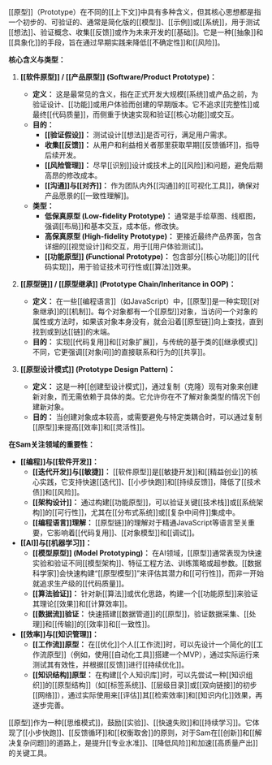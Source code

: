 [[原型]]（Prototype）在不同的[[上下文]]中具有多种含义，但其核心思想都是指一个初步的、可验证的、通常是简化版的[[模型]]、[[示例]]或[[系统]]，用于测试[[想法]]、验证概念、收集[[反馈]]或作为未来开发的[[基础]]。它是一种[[抽象]]和[[具象化]]的手段，旨在通过早期实践来降低[[不确定性]]和[[风险]]。

**核心含义与类型：**

1.  **[[软件原型]] / [[产品原型]] (Software/Product Prototype)：**
    *   **定义：** 这是最常见的含义，指在正式开发大规模[[系统]]或产品之前，为验证设计、[[功能]]或用户体验而创建的早期版本。它不追求[[完整性]]或最终[[代码质量]]，而侧重于快速实现和验证[[核心功能]]或交互。
    *   **目的：**
        *   **[[验证假设]]：** 测试设计[[想法]]是否可行，满足用户需求。
        *   **收集[[反馈]]：** 从用户和利益相关者那里获取早期[[反馈循环]]，指导后续开发。
        *   **[[风险管理]]：** 尽早[[识别]]设计或技术上的[[风险]]和问题，避免后期高昂的修改成本。
        *   **[[沟通]]与[[对齐]]：** 作为团队内外[[沟通]]的[[可视化工具]]，确保对产品愿景的[[一致性理解]]。
    *   **类型：**
        *   **低保真原型 (Low-fidelity Prototype)：** 通常是手绘草图、线框图，强调[[布局]]和基本交互，成本低，修改快。
        *   **高保真原型 (High-fidelity Prototype)：** 更接近最终产品界面，包含详细的[[视觉设计]]和交互，用于[[用户体验测试]]。
        *   **[[功能原型]] (Functional Prototype)：** 包含部分[[核心功能]]的[[代码实现]]，用于验证技术可行性或[[算法]]效果。

2.  **[[原型链]] / [[原型继承]] (Prototype Chain/Inheritance in OOP)：**
    *   **定义：** 在一些[[编程语言]]（如JavaScript）中，[[原型]]是一种实现[[对象继承]]的[[机制]]。每个对象都有一个[[原型]]对象，当访问一个对象的属性或方法时，如果该对象本身没有，就会沿着[[原型链]]向上查找，直到找到或到达[[链]]的末端。
    *   **目的：** 实现[[代码复用]]和[[对象扩展]]，与传统的基于类的[[继承模式]]不同，它更强调[[对象间]]的直接联系和行为的[[共享]]。

3.  **[[原型设计模式]] (Prototype Design Pattern)：**
    *   **定义：** 这是一种[[创建型设计模式]]，通过复制（克隆）现有对象来创建新对象，而无需依赖于具体的类。它允许你在不了解对象类型的情况下创建新对象。
    *   **目的：** 当创建对象成本较高，或需要避免与特定类耦合时，可以通过复制[[原型]]来提高[[效率]]和[[灵活性]]。

**在Sam关注领域的重要性：**

*   **[[编程]]与[[软件开发]]：**
    *   **[[迭代开发]]与[[敏捷]]：** [[软件原型]]是[[敏捷开发]]和[[精益创业]]的核心实践，它支持快速[[迭代]]、[[小步快跑]]和[[持续反馈]]，降低了[[技术债]]和[[风险]]。
    *   **[[架构设计]]：** 通过构建[[功能原型]]，可以验证关键[[技术栈]]或[[系统架构]]的[[可行性]]，尤其在[[分布式系统]]或[[复杂中间件]]集成中。
    *   **[[编程语言]]理解：** [[原型链]]的理解对于精通JavaScript等语言至关重要，它影响着[[代码复用]]、[[对象模型]]和[[调试]]。
*   **[[AI]]与[[机器学习]]：**
    *   **[[模型原型]] (Model Prototyping)：** 在AI领域，[[原型]]通常表现为快速实验和验证不同[[模型架构]]、特征工程方法、训练策略或超参数。[[数据科学家]]会快速构建“[[原型模型]]”来评估其潜力和[[可行性]]，而非一开始就追求生产级的[[代码质量]]。
    *   **[[算法验证]]：** 针对新[[算法]]或优化思路，构建一个[[功能原型]]来验证其理论[[效果]]和[[计算效率]]。
    *   **[[数据流]]验证：** 快速搭建[[数据管道]]的[[原型]]，验证数据采集、[[处理]]和[[传输]]的[[效率]]和[[一致性]]。
*   **[[效率]]与[[知识管理]]：**
    *   **[[工作流]]原型：** 在[[优化]]个人[[工作流]]时，可以先设计一个简化的[[工作流原型]]（例如，使用[[自动化工具]]搭建一个MVP），通过实际运行来测试其有效性，并根据[[反馈]]进行[[持续优化]]。
    *   **[[知识结构]]原型：** 在构建[[个人知识库]]时，可以先尝试一种[[知识组织]]的[[原型结构]]（如[[标签系统]]、[[层级目录]]或[[双向链接]]的初步[[网络]]），通过实际使用来[[评估]]其[[检索效率]]和[[知识内化]]效果，再逐步完善。

[[原型]]作为一种[[思维模式]]，鼓励[[实验]]、[[快速失败]]和[[持续学习]]。它体现了[[小步快跑]]、[[反馈循环]]和[[权衡取舍]]的原则，对于Sam在[[创新]]和[[解决复杂问题]]的道路上，是提升[[专业水准]]、[[降低风险]]和加速[[高质量产出]]的关键工具。